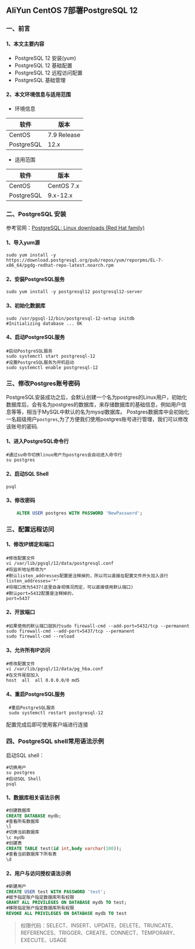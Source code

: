 ## AliYun CentOS 7部署PostgreSQL 12

### 一、前言

#### 1、本文主要内容

- PostgreSQL 12 安装(yum)
- PostgreSQL 12 基础配置
- PostgreSQL 12 远程访问配置
- PostgreSQL 基础管理

#### 2、本文环境信息与适用范围

- 环境信息

|软件|版本|
|-----|----|
|CentOS| 7.9 Release|
|PostgreSQL| 12.x|

- 适用范围

|软件|版本|
|----|----|
|CentOS|CentOS 7.x|
|PostgreSQL| 9.x-12.x|

### 二、PostgreSQL 安装

参考官网：[PostgreSQL: Linux downloads (Red Hat family)](https://www.postgresql.org/download/linux/redhat/)

#### 1、导入yum源

```shell
sudo yum install -y https://download.postgresql.org/pub/repos/yum/reporpms/EL-7-x86_64/pgdg-redhat-repo-latest.noarch.rpm
```

#### 2、安装PostgreSQL服务

```shell
sudo yum install -y postgresql12 postgresql12-server
```

#### 3、初始化数据库

```shell
sudo /usr/pgsql-12/bin/postgresql-12-setup initdb 
#Initializing database ... OK
```

#### 4、启动PostgreSQL服务

```shell
#启动PostgreSQL服务
sudo systemctl start postgresql-12
#设置PostgreSQL服务为开机启动
sudo systemctl enable postgresql-12
```

### 三、修改Postgres账号密码

PostgreSQL安装成功之后，会默认创建一个名为postgres的Linux用户，初始化数据库后，会有名为postgres的数据库，来存储数据库的基础信息，例如用户信息等等，相当于MySQL中默认的名为mysql数据库。
Postgres数据库中会初始化一名超级用户`postgres`,为了方便我们使用postgres账号进行管理，我们可以修改该账号的密码.

#### 1、进入PostgreSQL命令行

```shell
#通过su命令切换linux用户为postgres会自动进入命令行
su postgres  
```

#### 2、启动SQL Shell

```shell
psql
```

#### 3、修改密码

```sql
    ALTER USER postgres WITH PASSWORD 'NewPassword';             
```

### 三、配置远程访问

#### 1、修改IP绑定和端口

```shell
#修改配置文件 
vi /var/lib/pgsql/12/data/postgresql.conf 
#将监听地址修改为* 
#默认listen_addresses配置是注释掉的，所以可以直接在配置文件开头加入该行 
listen_addresses='*' 
#将端口改为5437(这里自身视情况而定，可以直接使用默认端口) 
#默认port=5432配置是注释掉的， 
port=5437    
```

#### 2、开放端口

```shell
#如果使用的默认端口就执行sudo firewall-cmd --add-port=5432/tcp --permanent 
sudo firewall-cmd --add-port=5437/tcp --permanent 
sudo firewall-cmd --reload   
```

#### 3、允许所有IP访问

```shell
#修改配置文件 
vi /var/lib/pgsql/12/data/pg_hba.conf 
#在文件尾部加入 
host  all  all 0.0.0.0/0 md5
```

#### 4、重启PostgreSQL服务

```shell
 #重启PostgreSQL服务
 sudo systemctl restart postgresql-12  
```
配置完成后即可使用客户端进行连接
### 四、PostgreSQL shell常用语法示例
启动SQL shell：

```shell
#切换用户
su postgres
#启动SQL Shell
psql
```

#### 1、数据库相关语法示例

```sql
#创建数据库 
CREATE DATABASE mydb; 
#查看所有数据库 
\l 
#切换当前数据库 
\c mydb 
#创建表 
CREATE TABLE test(id int,body varchar(100)); 
#查看当前数据库下所有表 
\d        
```

#### 2、用户与访问授权语法示例

```sql
#新建用户 
CREATE USER test WITH PASSWORD 'test'; 
#赋予指定账户指定数据库所有权限 
GRANT ALL PRIVILEGES ON DATABASE mydb TO test; 
#移除指定账户指定数据库所有权限 
REVOKE ALL PRIVILEGES ON DATABASE mydb TO test              
```

> 权限代码：SELECT、INSERT、UPDATE、DELETE、TRUNCATE、REFERENCES、TRIGGER、CREATE、CONNECT、TEMPORARY、EXECUTE、USAGE